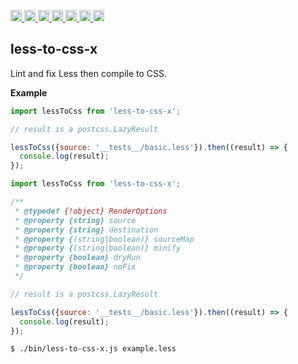 <a
  href="https://travis-ci.org/Xotic750/less-to-css-x"
  title="Travis status">
<img
  src="https://travis-ci.org/Xotic750/less-to-css-x.svg?branch=master"
  alt="Travis status" height="18">
</a>
<a
  href="https://david-dm.org/Xotic750/less-to-css-x"
  title="Dependency status">
<img src="https://david-dm.org/Xotic750/less-to-css-x/status.svg"
  alt="Dependency status" height="18"/>
</a>
<a
  href="https://david-dm.org/Xotic750/less-to-css-x?type=dev"
  title="devDependency status">
<img src="https://david-dm.org/Xotic750/less-to-css-x/dev-status.svg"
  alt="devDependency status" height="18"/>
</a>
<a
  href="https://badge.fury.io/js/less-to-css-x"
  title="npm version">
<img src="https://badge.fury.io/js/less-to-css-x.svg"
  alt="npm version" height="18">
</a>
<a
  href="https://www.jsdelivr.com/package/npm/less-to-css-x"
  title="jsDelivr hits">
<img src="https://data.jsdelivr.com/v1/package/npm/less-to-css-x/badge?style=rounded"
  alt="jsDelivr hits" height="18">
</a>
<a
  href="https://bettercodehub.com/results/Xotic750/less-to-css-x"
  title="bettercodehub score">
<img src="https://bettercodehub.com/edge/badge/Xotic750/less-to-css-x?branch=master"
  alt="bettercodehub score" height="18">
</a>
<a
  href="https://coveralls.io/github/Xotic750/less-to-css-x?branch=master"
  title="Coverage Status">
<img src="https://coveralls.io/repos/github/Xotic750/less-to-css-x/badge.svg?branch=master"
  alt="Coverage Status" height="18">
</a>

<a name="module_less-to-css-x"></a>

## less-to-css-x

Lint and fix Less then compile to CSS.

**Example**

```js
import lessToCss from 'less-to-css-x';

// result is a postcss.LazyResult

lessToCss({source: '__tests__/basic.less'}).then((result) => {
  console.log(result);
});
```

```js
import lessToCss from 'less-to-css-x';

/**
 * @typedef {!object} RenderOptions
 * @property {string} source
 * @property {string} destination
 * @property {(string|boolean)} sourceMap
 * @property {(string|boolean)} minify
 * @property {boolean} dryRun
 * @property {boolean} noFix
 */

// result is a postcss.LazyResult

lessToCss({source: '__tests__/basic.less'}).then((result) => {
  console.log(result);
});
```

```bash
$ ./bin/less-to-css-x.js example.less
```
